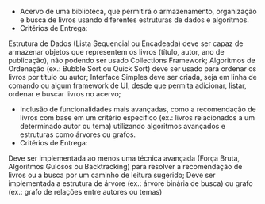 - Acervo de uma biblioteca, que permitirá o armazenamento, organização e busca de livros usando diferentes estruturas de dados e algoritmos.
- Critérios de Entrega:

Estrutura de Dados (Lista Sequencial ou Encadeada) deve ser capaz de armazenar objetos que representem os livros (título, autor, ano de publicação), não podendo ser usado Collections Framework;
Algoritmos de Ordenação (ex.: Bubble Sort ou Quick Sort) deve ser usado para ordenar os livros por título ou autor;
Interface Simples deve ser criada, seja em linha de comando ou algum framework de UI, desde que permita adicionar, listar, ordenar e buscar livros no acervo;

- Inclusão de  funcionalidades mais avançadas, como a recomendação de livros com base em um critério específico (ex.: livros relacionados a um determinado autor ou tema) utilizando algoritmos avançados e estruturas como árvores ou grafos.
- Critérios de Entrega:

Deve ser implementada ao menos uma técnica avançada (Força Bruta, Algoritmos Gulosos ou Backtracking) para resolver a recomendação de livros ou a busca por um caminho de leitura sugerido;
Deve ser implementada a estrutura de árvore (ex.: árvore binária de busca) ou grafo (ex.: grafo de relações entre autores ou temas)
